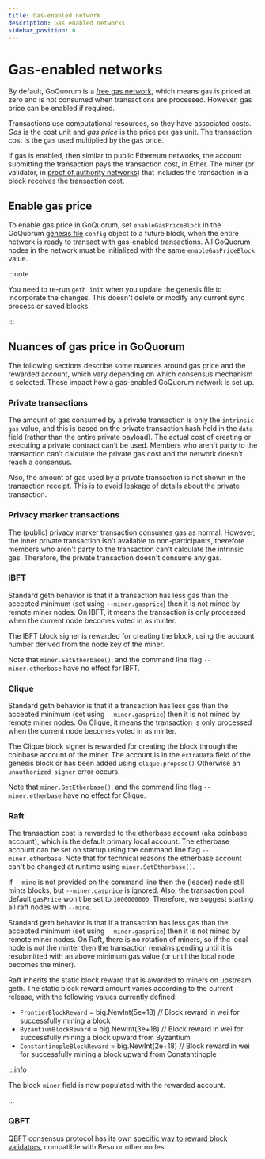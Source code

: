 ```yaml
---
title: Gas-enabled network
description: Gas enabled networks
sidebar_position: 6
---
```


# Gas-enabled networks

By default, GoQuorum is a [free gas network](free-gas-network.md), which means gas is priced at zero and is not consumed when transactions are processed. However, gas price can be enabled if required.

Transactions use computational resources, so they have associated costs. _Gas_ is the cost unit and _gas price_ is the price per gas unit. The transaction cost is the gas used multiplied by the gas price.

If gas is enabled, then similar to public Ethereum networks, the account submitting the transaction pays the transaction cost, in Ether. The miner (or validator, in [proof of authority networks](consensus/comparing-poa.md)) that includes the transaction in a block receives the transaction cost.

## Enable gas price

To enable gas price in GoQuorum, set `enableGasPriceBlock` in the GoQuorum [genesis file](../configure-and-manage/configure/genesis-file/genesis-options.md) `config` object to a future block, when the entire network is ready to transact with gas-enabled transactions. All GoQuorum nodes in the network must be initialized with the same `enableGasPriceBlock` value.

:::note

You need to re-run `geth init` when you update the genesis file to incorporate the changes. This doesn't delete or modify any current sync process or saved blocks.

:::

## Nuances of gas price in GoQuorum

The following sections describe some nuances around gas price and the rewarded account, which vary depending on which consensus mechanism is selected. These impact how a gas-enabled GoQuorum network is set up.

### Private transactions

The amount of gas consumed by a private transaction is only the `intrinsic gas` value, and this is based on the private transaction hash held in the `data` field (rather than the entire private payload). The actual cost of creating or executing a private contract can't be used. Members who aren't party to the transaction can't calculate the private gas cost and the network doesn't reach a consensus.

Also, the amount of gas used by a private transaction is not shown in the transaction receipt. This is to avoid leakage of details about the private transaction.

### Privacy marker transactions

The (public) privacy marker transaction consumes gas as normal. However, the inner private transaction isn't available to non-participants, therefore members who aren't party to the transaction can't calculate the intrinsic gas. Therefore, the private transaction doesn't consume any gas.

### IBFT

Standard geth behavior is that if a transaction has less gas than the accepted minimum (set using `--miner.gasprice`) then it is not mined by remote miner nodes. On IBFT, it means the transaction is only processed when the current node becomes voted in as minter.

The IBFT block signer is rewarded for creating the block, using the account number derived from the node key of the miner.

Note that `miner.SetEtherbase()`, and the command line flag `--miner.etherbase` have no effect for IBFT.

### Clique

Standard geth behavior is that if a transaction has less gas than the accepted minimum (set using `--miner.gasprice`) then it is not mined by remote miner nodes. On Clique, it means the transaction is only processed when the current node becomes voted in as minter.

The Clique block signer is rewarded for creating the block through the coinbase account of the miner. The account is in the `extraData` field of the genesis block or has been added using `clique.propose()` Otherwise an `unauthorized signer` error occurs.

Note that `miner.SetEtherbase()`, and the command line flag `--miner.etherbase` have no effect for Clique.

### Raft

The transaction cost is rewarded to the etherbase account (aka coinbase account), which is the default primary local account. The etherbase account can be set on startup using the command line flag `--miner.etherbase`. Note that for technical reasons the etherbase account can't be changed at runtime using `miner.SetEtherbase()`.

If `--mine` is not provided on the command line then the (leader) node still mints blocks, but `--miner.gasprice` is ignored. Also, the transaction pool default `gasPrice` won’t be set to `1000000000`. Therefore, we suggest starting all raft nodes with `--mine`.

Standard geth behavior is that if a transaction has less gas than the accepted minimum (set using `--miner.gasprice`) then it is not mined by remote miner nodes. On Raft, there is no rotation of miners, so if the local node is not the minter then the transaction remains pending until it is resubmitted with an above minimum gas value (or until the local node becomes the miner).

Raft inherits the static block reward that is awarded to miners on upstream geth. The static block reward amount varies according to the current release, with the following values currently defined:

- `FrontierBlockReward` = big.NewInt(5e+18) // Block reward in wei for successfully mining a block
- `ByzantiumBlockReward` = big.NewInt(3e+18) // Block reward in wei for successfully mining a block upward from Byzantium
- `ConstantinopleBlockReward` = big.NewInt(2e+18) // Block reward in wei for successfully mining a block upward from Constantinople

:::info

The block `miner` field is now populated with the rewarded account.

:::

### QBFT

QBFT consensus protocol has its own [specific way to reward block validators](../configure-and-manage/configure/consensus-protocols/qbft.md#rewards), compatible with Besu or other nodes.
